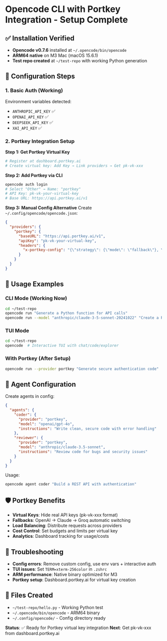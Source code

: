 # Opencode CLI with Portkey Integration - Setup Complete

## ✅ Installation Verified
- **Opencode v0.7.6** installed at `~/.opencode/bin/opencode`
- **ARM64 native** on M3 Mac (macOS 15.6.1)
- **Test repo created** at `~/test-repo` with working Python generation

## 🔧 Configuration Steps

### 1. Basic Auth (Working)
Environment variables detected:
- `ANTHROPIC_API_KEY` ✅
- `OPENAI_API_KEY` ✅  
- `DEEPSEEK_API_KEY` ✅
- `XAI_API_KEY` ✅

### 2. Portkey Integration Setup

**Step 1: Get Portkey Virtual Key**
```bash
# Register at dashboard.portkey.ai
# Create virtual key: Add Key → Link providers → Get pk-vk-xxx
```

**Step 2: Add Portkey via CLI**
```bash
opencode auth login
# Select "Other" → Name: "portkey" 
# API Key: pk-vk-your-virtual-key
# Base URL: https://api.portkey.ai/v1
```

**Step 3: Manual Config Alternative**
Create `~/.config/opencode/opencode.json`:
```json
{
  "providers": {
    "portkey": {
      "baseURL": "https://api.portkey.ai/v1",
      "apiKey": "pk-vk-your-virtual-key",
      "headers": {
        "x-portkey-config": "{\"strategy\": {\"mode\": \"fallback\"}, \"targets\": [{\"virtual_key\": \"anthropic-sub\"}, {\"virtual_key\": \"openai-sub\"}]}"
      }
    }
  }
}
```

## 🚀 Usage Examples

### CLI Mode (Working Now)
```bash
cd ~/test-repo
opencode run "Generate a Python function for API calls"
opencode run --model "anthropic/claude-3-5-sonnet-20241022" "Create a REST API"
```

### TUI Mode 
```bash
cd ~/test-repo  
opencode  # Interactive TUI with chat/code/explorer
```

### With Portkey (After Setup)
```bash
opencode run --provider portkey "Generate secure authentication code"
```

## 🎯 Agent Configuration

Create agents in config:
```json
{
  "agents": {
    "coder": {
      "provider": "portkey",
      "model": "openai/gpt-4o", 
      "instructions": "Write clean, secure code with error handling"
    },
    "reviewer": {
      "provider": "portkey", 
      "model": "anthropic/claude-3.5-sonnet",
      "instructions": "Review code for bugs and security issues"
    }
  }
}
```

Usage:
```bash
opencode agent coder "Build a REST API with authentication"
```

## 🛡️ Portkey Benefits
- **Virtual Keys**: Hide real API keys (pk-vk-xxx format)
- **Fallbacks**: OpenAI → Claude → Groq automatic switching  
- **Load Balancing**: Distribute requests across providers
- **Cost Control**: Set budgets and limits per virtual key
- **Analytics**: Dashboard tracking for usage/costs

## 🔧 Troubleshooting
- **Config errors**: Remove custom config, use env vars + interactive auth
- **TUI issues**: Set `TERM=xterm-256color` in `.zshrc`
- **ARM performance**: Native binary optimized for M3
- **Portkey setup**: Dashboard.portkey.ai for virtual key creation

## 📁 Files Created
- `~/test-repo/hello.py` - Working Python test
- `~/.opencode/bin/opencode` - ARM64 binary
- `~/.config/opencode/` - Config directory ready

**Status**: ✅ Ready for Portkey virtual key integration
**Next**: Get pk-vk-xxx from dashboard.portkey.ai